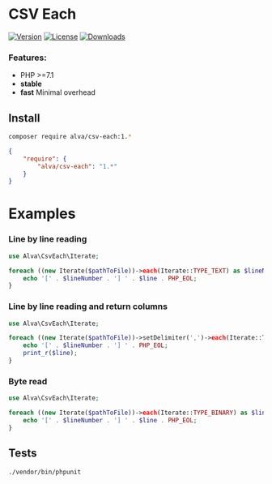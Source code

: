 CSV Each
=========
[![Version](https://img.shields.io/packagist/v/alva/csv-each.svg)](https://packagist.org/packages/alva/csv-each)
[![License](https://img.shields.io/packagist/l/alva/csv-each.svg)](https://github.com/evgeny-klyopov/csv-each/blob/master/LICENSE)
[![Downloads](https://img.shields.io/packagist/dt/alva/csv-each.svg)](https://packagist.org/packages/alva/csv-each)
### Features:
- PHP >=7.1
- **stable**
- **fast** Minimal overhead

## Install
```bash
composer require alva/csv-each:1.*
```
```json
{
    "require": {
        "alva/csv-each": "1.*"
    }
}
```

Examples
=======

### Line by line reading
```php
use Alva\CsvEach\Iterate;

foreach ((new Iterate($pathToFile))->each(Iterate::TYPE_TEXT) as $lineNumber => $line) {
    echo '[' . $lineNumber . '] ' . $line . PHP_EOL;
}
```

### Line by line reading and return columns
```php
use Alva\CsvEach\Iterate;

foreach ((new Iterate($pathToFile))->setDelimiter(',')->each(Iterate::TYPE_ARRAY) as $lineNumber => $line) {
    echo '[' . $lineNumber . '] ' . PHP_EOL;
    print_r($line);
}
```

### Byte read
```php
use Alva\CsvEach\Iterate;

foreach ((new Iterate($pathToFile))->each(Iterate::TYPE_BINARY) as $lineNumber => $line) {
    echo '[' . $lineNumber . '] ' . $line . PHP_EOL;
}
```

## Tests

```bash
./vendor/bin/phpunit
```